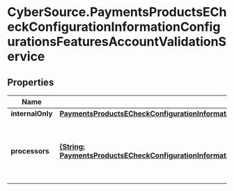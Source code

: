 # CyberSource.PaymentsProductsECheckConfigurationInformationConfigurationsFeaturesAccountValidationService

## Properties
Name | Type | Description | Notes
------------ | ------------- | ------------- | -------------
**internalOnly** | [**PaymentsProductsECheckConfigurationInformationConfigurationsFeaturesAccountValidationServiceInternalOnly**](PaymentsProductsECheckConfigurationInformationConfigurationsFeaturesAccountValidationServiceInternalOnly.md) |  | [optional] 
**processors** | [**{String: PaymentsProductsECheckConfigurationInformationConfigurationsFeaturesAccountValidationServiceProcessors}**](PaymentsProductsECheckConfigurationInformationConfigurationsFeaturesAccountValidationServiceProcessors.md) | *NEW* Payment Processing connection used to support eCheck, aka ACH, payment methods. Example * \&quot;bofaach\&quot; * \&quot;wellsfargoach\&quot;  | [optional] 


